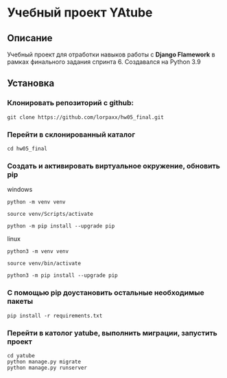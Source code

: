 # Учебный проект YAtube
## Описание
Учебный проект для отработки навыков работы с **Django Flamework** в рамках финального задания спринта 6.
Создавался на Python 3.9

## Установка
### Клонировать репозиторий с github:
```
git clone https://github.com/lorpaxx/hw05_final.git
```
### Перейти в склонированный каталог
```
cd hw05_final
```
### Создать и активировать виртуальное окружение, обновить pip
windows
```
python -m venv venv

source venv/Scripts/activate

python -m pip install --upgrade pip
```
linux
```
python3 -m venv venv

source venv/bin/activate

python3 -m pip install --upgrade pip
```
### C помощью pip доустановить остальные необходимые пакеты
```
pip install -r requirements.txt
```
### Перейти в католог yatube, выполнить миграции, запустить проект
```
cd yatube
python manage.py migrate
python manage.py runserver
```